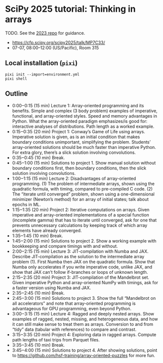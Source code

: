 # SciPy 2025 tutorial: Thinking in arrays

TODO. See the [2023 repo](https://github.com/jpivarski-talks/2023-07-11-scipy2023-tutorial-thinking-in-arrays) for guidance.

* https://cfp.scipy.org/scipy2025/talk/MP7C33/
* 07-07, 08:00–12:00 (US/Pacific), Room 315

## Local installation (`pixi`)

```shell
pixi init --import=environment.yml
pixi shell
```

## Outline

* 0:00‒0:15 (15 min) Lecture 1: Array-oriented programming and its benefits. Simple and complex (3 body problem) examples of imperative, functional, and array-oriented styles. Speed and memory advantages in Python. What the array-oriented paradigm emphasizes/is good for: interactive analyses of distributions. Path length as a worked example.
* 0:15‒0:35 (20 min) Project 1: Conway’s Game of Life using arrays. Imperative solution is given, as is an initial condition that makes boundary conditions unimportant, simplifying the problem. Students’ array-oriented solutions should be much faster than imperative Python. For extra glory, there’s a slick solution involving convolutions.
* 0:35‒0:45 (10 min) Break.
* 0:45‒1:00 (15 min) Solutions to project 1. Show manual solution without boundary conditions first, then boundary conditions, then the slick solution involving convolutions.
* 1:00‒1:15 (15 min) Lecture 2: Disadvantages of array-oriented programming. (1) The problem of intermediate arrays, shown using the quadratic formula, with timing, compared to pre-compiled C code. (2) The “iterate until converged” problem, shown using a one-dimensional minimizer (Newton’s method) for an array of initial states; talk about epochs in ML.
* 1:15‒1:35 (20 min) Project 2: Iterative computations on arrays. Given imperative and array-oriented implementations of a special function (incomplete gamma) that has to iterate until converged, ask for one that prevents unnecessary calculations by keeping track of which array elements have already converged.
* 1:35‒1:45 (10 min) Break.
* 1:45‒2:00 (15 min) Solutions to project 2. Show a working example with bookkeeping and compare timings with and without.
* 2:00‒2:15 (15 min) Lecture 3: JIT-compilation with Numba and JAX. Describe JIT-compilation as the solution to the intermediate array problem (1). First Numba then JAX on the quadratic formula. Show that Numba only accelerates if you write imperative code, unlike JAX, and show that JAX can’t follow if-branches or loops of unknown length.
* 2:15‒2:35 (20 min) Project 3: JIT-compilation of the Mandelbrot set. Given imperative Python and array-oriented NumPy with timings, ask for a faster version using Numba and JAX.
* 2:35‒2:45 (10 min) Break.
* 2:45‒3:00 (15 min) Solutions to project 3. Show the full “Mandelbrot on all accelerators” and note that array-oriented programming is advantageous for GPU programming, even beyond Python.
* 3:00‒3:15 (15 min) Lecture 4: Ragged and deeply nested arrays. Show examples of ragged, nested, missing, and heterogeneous data, and how it can still make sense to treat them as arrays. Conversion to and from “tidy” data (tabular with references) to compare and contrast.
* 3:15‒3:35 (20 min) Project 4: Exploring data in ragged arrays. Compute path lengths of taxi trips from Parquet files.
* 3:35‒3:45 (10 min) Break.
* 3:45‒4:00 (15 min) Solutions to project 4. After showing solutions, point to https://github.com/hsf-training/array-oriented-puzzles for more fun.
